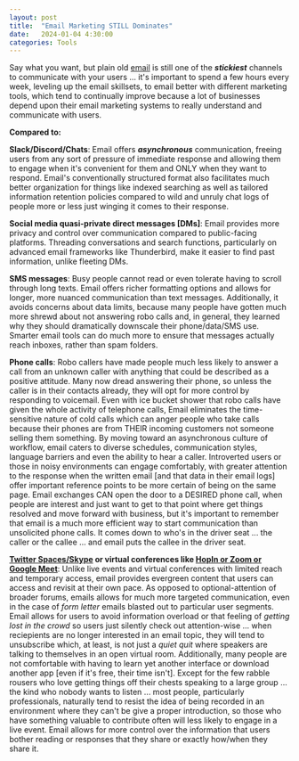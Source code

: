 ```yaml
---
layout: post
title:  "Email Marketing STILL Dominates"
date:   2024-01-04 4:30:00
categories: Tools
---
```


Say what you want, but plain old [email](https://www.producthunt.com/topics/email-marketing) is still one of the ***stickiest*** channels to communicate with your users ... it's important to spend a few hours every week, leveling up the email skillsets, to email better with different marketing tools, which tend to continually improve because a lot of businesses depend upon their email marketing systems to really understand and communicate with users.

**Compared to:**

**Slack/Discord/Chats**: Email offers ***asynchronous*** communication, freeing users from any sort of pressure of immediate response and allowing them to engage when it's convenient for them and ONLY when they want to respond. Email's conventionally structured format also facilitates much better organization for things like indexed searching as well as tailored information retention policies compared to wild and unruly chat logs of people more or less just winging it comes to their response.

**Social media quasi-private direct messages [DMs]**: Email provides more privacy and control over communication compared to public-facing platforms. Threading conversations and search functions, particularly on advanced email frameworks like Thunderbird, make it easier to find past information, unlike fleeting DMs.

**SMS messages**: Busy people cannot read or even tolerate having to scroll through long texts. Email offers richer formatting options and allows for longer, more nuanced communication than text messages. Additionally, it avoids concerns about data limits, because many people have gotten much more shrewd about not answering robo calls and, in general, they learned why they should dramatically downscale their phone/data/SMS use. Smarter email tools can do much more to ensure that messages actually reach inboxes, rather than spam folders.

**Phone calls**: Robo callers have made people much less likely to answer a call from an unknown caller with anything that could be described as a positive attitude. Many now dread answering their phone, so unless the caller is in their contacts already, they will opt for more control by responding to voicemail. Even with ice bucket shower that robo calls have given the whole activity of telephone calls, Email eliminates the time-sensitive nature of cold calls which can anger people who take calls because their phones are from THEIR incoming customers not someone selling them something. By moving toward an asynchronous culture of workflow, email caters to diverse schedules, communication styles, language barriers and even the ability to hear a caller. Introverted users or those in noisy environments can engage comfortably, with greater attention to the response when the written email [and that data in their email logs] offer important reference points to be more certain of being on the same page. Email exchanges CAN open the door to a DESIRED phone call, when people are interest and just want to get to that point where get things resolved and move forward with business, but it's important to remember that email is a much more efficient way to start communication than unsolicited phone calls. It comes down to who's in the driver seat ... the caller or the callee ... and email puts the callee in the driver seat.

**[Twitter Spaces/Skype](https://sourceforge.net/software/compare/Google-Meet-vs-Skype-vs-Twitter-Spaces/) or virtual conferences like [HopIn or Zoom or Google Meet](https://sourceforge.net/software/compare/Google-Meet-vs-Hopin-vs-Zoom-Video-Conferencing/)**: Unlike live events and virtual conferences with limited reach and temporary access, email provides evergreen content that users can access and revisit at their own pace. As opposed to optional-attention of broader forums, emails allows for much more targeted communication, even in the case of *form letter* emails blasted out to particular user segments. Email allows for users to avoid information overload or that feeling of *getting lost in the crowd* so users just silently check out attention-wise ... when reciepients are no longer interested in an email topic, they will tend to unsubscribe which, at least, is not just a *quiet quit* where speakers are talking to themselves in an open virtual room. Additionally, many people are not comfortable with having to learn yet another interface or download another app [even if it's free, their time isn't]. Except for the few rabble rousers who love getting things off their chests speaking to a large group ... the kind who nobody wants to listen ... most people, particularly professionals, naturally tend to resist the idea of being recorded in an environment where they can't be give a proper introduction, so those who have something valuable to contribute often will less likely to engage in a live event. Email allows for more control over the information that users bother reading or responses that they share or exactly how/when they share it.